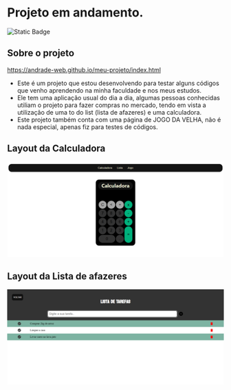 # Projeto em andamento.
![Static Badge](https://img.shields.io/badge/License-MIT-BLACK)

## Sobre o projeto
https://andrade-web.github.io/meu-projeto/index.html

- Este é um projeto que estou desenvolvendo para testar alguns códigos que venho aprendendo na minha faculdade e nos meus estudos.
- Ele tem uma aplicação usual do dia a dia, algumas pessoas conhecidas utiliam o projeto para fazer compras no mercado, tendo em vista a  utilização de uma to do list (lista de afazeres) e uma calculadora.
- Este projeto também conta com uma página de JOGO DA VELHA, não é nada especial, apenas fiz para testes de códigos.


## Layout da Calculadora

![Layout 1](https://github.com/Andrade-web/meu-projeto/blob/main/1.png)


## Layout da Lista de afazeres 

![Layout 2](https://github.com/Andrade-web/meu-projeto/blob/main/2.png)
